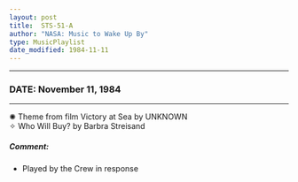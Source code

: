 ```yaml
---
layout: post
title:  STS-51-A
author: "NASA: Music to Wake Up By"
type: MusicPlaylist
date_modified: 1984-11-11
---
```


----
### DATE: November 11, 1984
----
✺ Theme from film Victory at Sea by UNKNOWN  &nbsp;<br />✧ Who Will Buy? by Barbra Streisand

##### Comment:
* Played by the Crew in response
